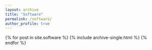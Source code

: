 ```yaml
---
layout: archive
title: "Software"
permalink: /software/
author_profile: true
---
```


{% for post in site.software %}
  {% include archive-single.html %}
{% endfor %}
